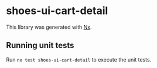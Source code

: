 # shoes-ui-cart-detail

This library was generated with [Nx](https://nx.dev).

## Running unit tests

Run `nx test shoes-ui-cart-detail` to execute the unit tests.
